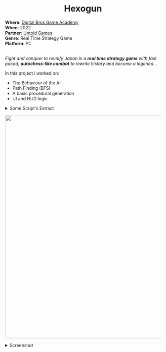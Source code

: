 <h1 align="center"> Hexogun </h1>
<b>Where</b>: <a href="https://dbgameacademy.it/?gclid=Cj0KCQjw8uOWBhDXARIsAOxKJ2GLU5Ea6NNwwBL4gu1LutBM2M50qc8DkTI3tR4O2n3y5AZv8C5EZOcaAhvtEALw_wcB"> Digital Bros Game Academy </a><br />
<b>When</b>: 2022 <br />
<b>Partner</b>: <a href="https://UntoldGames.com/"> Untold Games </a><br />
<b>Genre</b>: Real Time Strategy Game <br />
<b>Platform</b>: PC <br /><br />

<i> Fight and conquer to reunify Japan in a ***real time strategy game*** with fast paced, ***autochess-like combat*** to rewrite history and become a legened...</i> <br />

In this project i worked on:
<ul>
  <li> The Behaviour of the AI</li> 
  <li> Path Finding (BFS) </li>
  <li> A basic procedural generation </li>
  <li> UI and HUD logic </li>
</ul>


<details><summary> Some Script's Extract </summary>
  <p align="center">
    <a href="https://github.com/samarancona/Portfolio/files/9206901/ActionContainerManager.txt"> Extract AI </a><br />
    <a href="https://github.com/samarancona/Portfolio/files/9206903/BFSPathFinding.txt"> Extract Path Finding </a><br />
  </p>
  
</details>
  

<p align="center">
  <img src="https://user-images.githubusercontent.com/73015308/181453486-327472f3-46b2-418b-ac04-96d39e1b677b.png" alt="" width="720"/>
</p>

<details><summary>Screenshot</summary>
  <p align="center">
    <img src="https://user-images.githubusercontent.com/73015308/181453403-09953594-e08e-4706-9cbf-d86d7a7e89df.png" alt="" width="720"/>
    <img src="https://user-images.githubusercontent.com/73015308/181453379-5b6ab8fd-68b9-4f5a-9ec9-2c1608ad333a.png" alt="" width="720"/> 
    <img src="https://user-images.githubusercontent.com/73015308/181453327-934635fc-d06e-433f-bce4-bc094009c3fb.png" alt="" width="720"/>     
    <img src="https://user-images.githubusercontent.com/73015308/181453301-cbe6bfac-e524-4430-a8de-d597745f4d6d.png" alt="" width="720"/> 
    <img src="https://user-images.githubusercontent.com/73015308/181453268-2da7ab44-7c20-43a8-a288-e88189abbb8b.png" alt="" width="720"/> 
    <img src="https://user-images.githubusercontent.com/73015308/181453228-28c14401-81aa-4f18-bc76-580f9107d2bc.png" alt="" width="720"/> 
    <img src="https://user-images.githubusercontent.com/73015308/181453124-34a2566a-6878-4625-90fd-fdcb10c8f410.PNG" alt="" width="720"/> 
    <img src="https://user-images.githubusercontent.com/73015308/181453163-b90c58cc-0888-411f-8b76-419468adbe3f.PNG" alt="" width="720"/> 
  </p>
</details>
